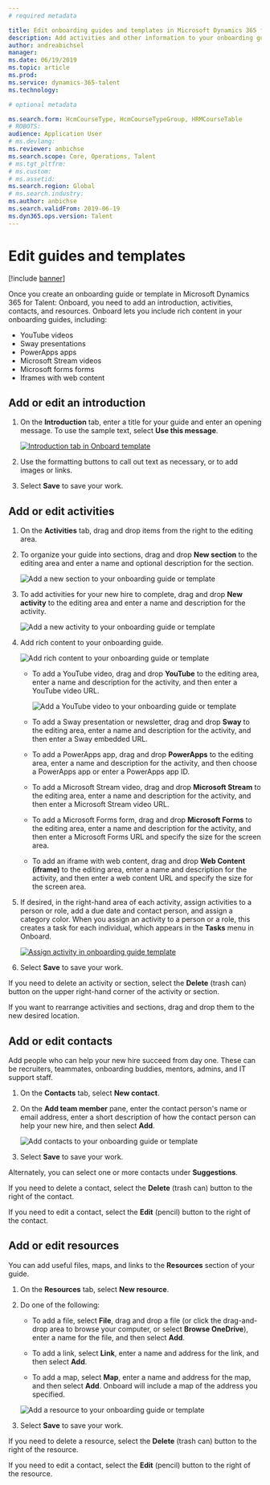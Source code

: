 ```yaml
---
# required metadata

title: Edit onboarding guides and templates in Microsoft Dynamics 365 for Talent - Onboard
description: Add activities and other information to your onboarding guides and templates in Microsoft Dynamics 365 for Talent - Onboard
author: andreabichsel
manager:
ms.date: 06/19/2019
ms.topic: article
ms.prod:
ms.service: dynamics-365-talent
ms.technology:

# optional metadata

ms.search.form: HcmCourseType, HcmCourseTypeGroup, HRMCourseTable
# ROBOTS:
audience: Application User
# ms.devlang:
ms.reviewer: anbichse
ms.search.scope: Core, Operations, Talent
# ms.tgt_pltfrm:
# ms.custom:
# ms.assetid:
ms.search.region: Global
# ms.search.industry:
ms.author: anbichse
ms.search.validFrom: 2019-06-19
ms.dyn365.ops.version: Talent
---
```


# Edit guides and templates

[!include [banner](includes/banner.md)]

Once you create an onboarding guide or template in Microsoft Dynamics 365 for Talent: Onboard, you need to add an introduction, activities, contacts, and resources. Onboard lets you include rich content in your onboarding guides, including:

- YouTube videos
- Sway presentations
- PowerApps apps
- Microsoft Stream videos
- Microsoft forms forms
- Iframes with web content

## Add or edit an introduction

1. On the **Introduction** tab, enter a title for your guide and enter an opening message. To use the sample text, select **Use this message**. 

   [![Introduction tab in Onboard template](./media/onboard-template-introduction.png)](./media/onboard-template-introduction.png)

2. Use the formatting buttons to call out text as necessary, or to add images or links.

3. Select **Save** to save your work.

## Add or edit activities

1. On the **Activities** tab, drag and drop items from the right to the editing area.

2. To organize your guide into sections, drag and drop **New section** to the editing area and enter a name and optional description for the section.

   ![[Add a new section to your onboarding guide or template](./media/onboard-edit-add-section.png)](./media/onboard-edit-add-section.png)

3. To add activities for your new hire to complete, drag and drop **New activity** to the editing area and enter a name and description for the activity. 

   ![[Add a new activity to your onboarding guide or template](./media/onboard-edit-add-activity.png)](./media/onboard-edit-add-activity.png)

4. Add rich content to your onboarding guide.

   ![[Add rich content to your onboarding guide or template](./media/onboard-edit-add-rich-content.png)](./media/onboard-edit-add-rich-content.png)

    - To add a YouTube video, drag and drop **YouTube** to the editing area, enter a name and description for the activity, and then enter a YouTube video URL.

      ![[Add a YouTube video to your onboarding guide or template](./media/onboard-edit-add-youtube-video.png)](./media/onboard-edit-add-youtube-video.png)

    - To add a Sway presentation or newsletter, drag and drop **Sway** to the editing area, enter a name and description for the activity, and then enter a Sway embedded URL.

    - To add a PowerApps app, drag and drop **PowerApps** to the editing area, enter a name and description for the activity, and then choose a PowerApps app or enter a PowerApps app ID.

    - To add a Microsoft Stream video, drag and drop **Microsoft Stream** to the editing area, enter a name and description for the activity, and then enter a Microsoft Stream video URL. 

    - To add a Microsoft Forms form, drag and drop **Microsoft Forms** to the editing area, enter a name and description for the activity, and then enter a Microsoft Forms URL and specify the size for the screen area. 

    - To add an iframe with web content, drag and drop **Web Content (iframe)** to the editing area, enter a name and description for the activity, and then enter a web content URL and specify the size for the screen area. 

2. If desired, in the right-hand area of each activity, assign activities to a person or role, add a due date and contact person, and assign a category color. When you assign an activity to a person or a role, this creates a task for each individual, which appears in the **Tasks** menu in Onboard.

   [![Assign activity in onboarding guide template](./media/onboard-assign-activity.png)](./media/onboard-assign-activity.png)

3. Select **Save** to save your work. 

If you need to delete an activity or section, select the **Delete** (trash can) button on the upper right-hand corner of the activity or section.

If you want to rearrange activities and sections, drag and drop them to the new desired location.

## Add or edit contacts

Add people who can help your new hire succeed from day one. These can be recruiters, teammates, onboarding buddies, mentors, admins, and IT support staff.

1. On the **Contacts** tab, select **New contact**.

2. On the **Add team member** pane, enter the contact person's name or email address, enter a short description of how the contact person can help your new hire, and then select **Add**. 

   ![[Add contacts to your onboarding guide or template](./media/onboard-edit-add-contact.png)](./media/onboard-edit-add-contact.png)

3. Select **Save** to save your work. 

Alternately, you can select one or more contacts under **Suggestions**.

If you need to delete a contact, select the **Delete** (trash can) button to the right of the contact.

If you need to edit a contact, select the **Edit** (pencil) button to the right of the contact.

## Add or edit resources

You can add useful files, maps, and links to the **Resources** section of your guide.

1. On the **Resources** tab, select **New resource**.

2. Do one of the following:

    - To add a file, select **File**, drag and drop a file (or click the drag-and-drop area to browse your computer, or select **Browse OneDrive**), enter a name for the file, and then select **Add**.

    - To add a link, select **Link**, enter a name and address for the link, and then select **Add**.

    - To add a map, select **Map**, enter a name and address for the map, and then select **Add**. Onboard will include a map of the address you specified.

    ![[Add a resource to your onboarding guide or template](./media/onboard-edit-add-resource.png)](./media/onboard-edit-add-resource.png)

3. Select **Save** to save your work. 

If you need to delete a resource, select the **Delete** (trash can) button to the right of the resource.

If you need to edit a contact, select the **Edit** (pencil) button to the right of the resource.
